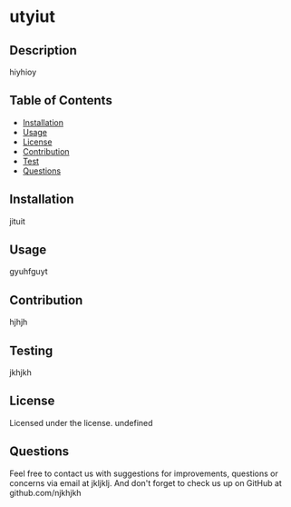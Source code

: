  
# utyiut

## Description

hiyhioy

## Table of Contents

- [Installation](#installation)
- [Usage](#usage)
- [License](#license)
- [Contribution](#contribution)
- [Test](#test)
- [Questions](#questions)
    
## Installation

jituit

## Usage

gyuhfguyt

## Contribution

hjhjh

## Testing

jkhjkh

## License

Licensed under the  license.
undefined
     
## Questions

Feel free to contact us with suggestions for improvements, questions or concerns via email at jkljklj.
And don't forget to check us up on GitHub at github.com/njkhjkh
